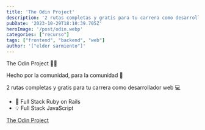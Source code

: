 ```yaml
---
title: 'The Odin Project'
description: '2 rutas completas y gratis para tu carrera como desarrollador web'
pubDate: '2023-10-29T18:10:39.705Z'
heroImage: '/post/odin.webp'
categories: ["recurso"]
tags: ["frontend", "backend", "web"]
author: '["elder sarmiento"]'
---
```


The Odin Project 🧙‍♂️

Hecho por la comunidad, para la comunidad 🤝

2 rutas completas y gratis para tu carrera como desarrollador web 💻

- 💎 Full Stack Ruby on Rails
- 💡 Full Stack JavaScript

[The Odin Project](https://www.theodinproject.com/)